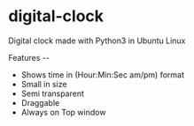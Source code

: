 # digital-clock
Digital clock made with Python3 in Ubuntu Linux

Features --
- Shows time in (Hour:Min:Sec am/pm) format
- Small in size
- Semi transparent
- Draggable
- Always on Top window
